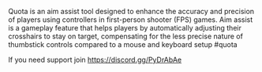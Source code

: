 Quota is an aim assist tool designed to enhance the accuracy and precision of players using controllers in first-person shooter (FPS) games. Aim assist is a gameplay feature that helps players by automatically adjusting their crosshairs to stay on target, compensating for the less precise nature of thumbstick controls compared to a mouse and keyboard setup #quota

If you need support join https://discord.gg/PyDrAbAe
